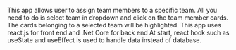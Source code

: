  This app allows user to assign team members to a specific team. All you need to do is select team in dropdown and click on the team member cards. The cards belonging to a selected team will be highlighted.
 This app uses react.js for front end and .Net Core for back end
 At start, react hook such as useState and useEffect is used to handle data instead of database.
